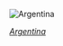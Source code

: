 
![Argentina](https://www.gstatic.com/prettyearth/assets/full/5452.jpg)

*[Argentina](https://www.google.com/maps/@-25.332332,-66.973075,18z/data=!3m1!1e3)*
